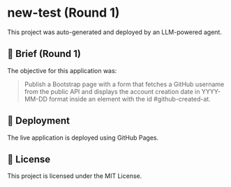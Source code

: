 
# new-test (Round 1)

This project was auto-generated and deployed by an LLM-powered agent.

## 📝 Brief (Round 1)

The objective for this application was:
> Publish a Bootstrap page with a form that fetches a GitHub username from the public API and displays the account creation date in YYYY-MM-DD format inside an element with the id #github-created-at.

## 🚀 Deployment

The live application is deployed using GitHub Pages.

## 📄 License

This project is licensed under the MIT License.
